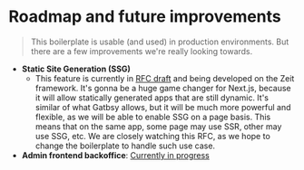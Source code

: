 # Roadmap and future improvements

> This boilerplate is usable (and used) in production environments. But there are a few improvements we're really looking towards.

- **Static Site Generation (SSG)**
    - This feature is currently in [RFC draft](https://github.com/zeit/next.js/issues/9524) and being developed on the Zeit framework.
    It's gonna be a huge game changer for Next.js, because it will allow statically generated apps that are still dynamic.
    It's similar of what Gatbsy allows, but it will be much more powerful and flexible, as we will be able to enable SSG on a page basis.
    This means that on the same app, some page may use SSR, other may use SSG, etc.
    We are closely watching this RFC, as we hope to change the boilerplate to handle such use case.
- **Admin frontend backoffice**: [Currently in progress](https://github.com/UnlyEd/next-right-now-admin)
